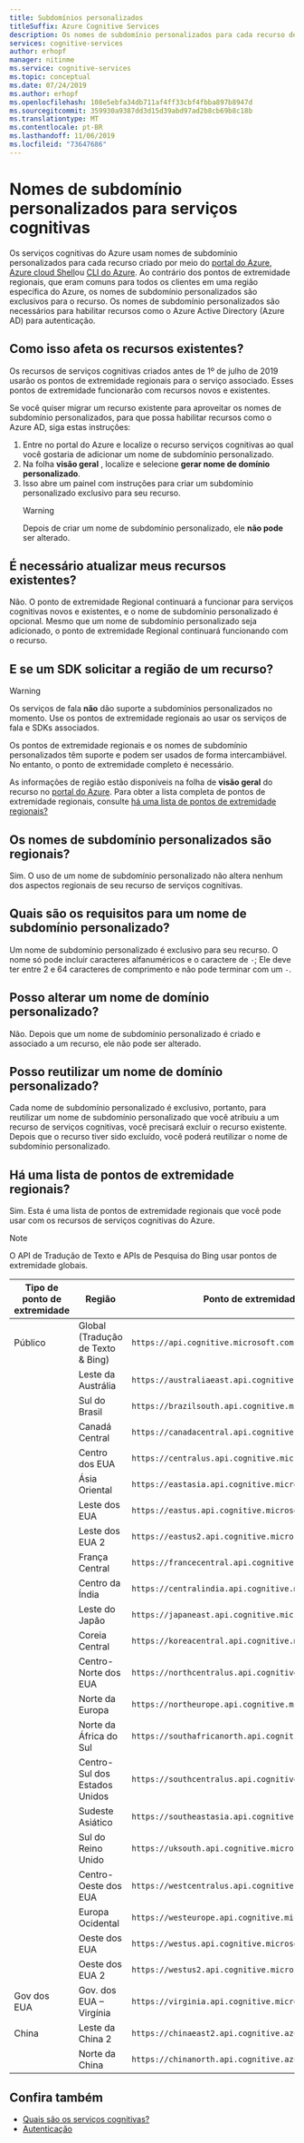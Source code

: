 ```yaml
---
title: Subdomínios personalizados
titleSuffix: Azure Cognitive Services
description: Os nomes de subdomínio personalizados para cada recurso de serviço cognitiva são criados por meio do portal do Azure, Azure Cloud Shell ou CLI do Azure.
services: cognitive-services
author: erhopf
manager: nitinme
ms.service: cognitive-services
ms.topic: conceptual
ms.date: 07/24/2019
ms.author: erhopf
ms.openlocfilehash: 108e5ebfa34db711af4ff33cbf4fbba897b8947d
ms.sourcegitcommit: 359930a9387dd3d15d39abd97ad2b8cb69b8c18b
ms.translationtype: MT
ms.contentlocale: pt-BR
ms.lasthandoff: 11/06/2019
ms.locfileid: "73647686"
---
```

# <a name="custom-subdomain-names-for-cognitive-services"></a>Nomes de subdomínio personalizados para serviços cognitivas

Os serviços cognitivas do Azure usam nomes de subdomínio personalizados para cada recurso criado por meio do [portal do Azure](https://portal.azure.com), [Azure cloud Shell](https://azure.microsoft.com/features/cloud-shell/)ou [CLI do Azure](https://docs.microsoft.com/cli/azure/install-azure-cli). Ao contrário dos pontos de extremidade regionais, que eram comuns para todos os clientes em uma região específica do Azure, os nomes de subdomínio personalizados são exclusivos para o recurso. Os nomes de subdomínio personalizados são necessários para habilitar recursos como o Azure Active Directory (Azure AD) para autenticação.

## <a name="how-does-this-impact-existing-resources"></a>Como isso afeta os recursos existentes?

Os recursos de serviços cognitivas criados antes de 1º de julho de 2019 usarão os pontos de extremidade regionais para o serviço associado. Esses pontos de extremidade funcionarão com recursos novos e existentes.

Se você quiser migrar um recurso existente para aproveitar os nomes de subdomínio personalizados, para que possa habilitar recursos como o Azure AD, siga estas instruções:

1. Entre no portal do Azure e localize o recurso serviços cognitivas ao qual você gostaria de adicionar um nome de subdomínio personalizado.
2. Na folha **visão geral** , localize e selecione **gerar nome de domínio personalizado**.
3. Isso abre um painel com instruções para criar um subdomínio personalizado exclusivo para seu recurso.
   > [!WARNING]
   > Depois de criar um nome de subdomínio personalizado, ele **não pode** ser alterado.

## <a name="do-i-need-to-update-my-existing-resources"></a>É necessário atualizar meus recursos existentes?

Não. O ponto de extremidade Regional continuará a funcionar para serviços cognitivas novos e existentes, e o nome de subdomínio personalizado é opcional. Mesmo que um nome de subdomínio personalizado seja adicionado, o ponto de extremidade Regional continuará funcionando com o recurso.

## <a name="what-if-an-sdk-asks-me-for-the-region-for-a-resource"></a>E se um SDK solicitar a região de um recurso?

> [!WARNING]
> Os serviços de fala **não** dão suporte a subdomínios personalizados no momento. Use os pontos de extremidade regionais ao usar os serviços de fala e SDKs associados.

Os pontos de extremidade regionais e os nomes de subdomínio personalizados têm suporte e podem ser usados de forma intercambiável. No entanto, o ponto de extremidade completo é necessário.

As informações de região estão disponíveis na folha de **visão geral** do recurso no [portal do Azure](https://portal.azure.com). Para obter a lista completa de pontos de extremidade regionais, consulte [há uma lista de pontos de extremidade regionais?](#is-there-a-list-of-regional-endpoints)

## <a name="are-custom-subdomain-names-regional"></a>Os nomes de subdomínio personalizados são regionais?

Sim. O uso de um nome de subdomínio personalizado não altera nenhum dos aspectos regionais de seu recurso de serviços cognitivas.

## <a name="what-are-the-requirements-for-a-custom-subdomain-name"></a>Quais são os requisitos para um nome de subdomínio personalizado?

Um nome de subdomínio personalizado é exclusivo para seu recurso. O nome só pode incluir caracteres alfanuméricos e o caractere de `-`; Ele deve ter entre 2 e 64 caracteres de comprimento e não pode terminar com um `-`.

## <a name="can-i-change-a-custom-domain-name"></a>Posso alterar um nome de domínio personalizado?

Não. Depois que um nome de subdomínio personalizado é criado e associado a um recurso, ele não pode ser alterado.

## <a name="can-i-reuse-a-custom-domain-name"></a>Posso reutilizar um nome de domínio personalizado?

Cada nome de subdomínio personalizado é exclusivo, portanto, para reutilizar um nome de subdomínio personalizado que você atribuiu a um recurso de serviços cognitivas, você precisará excluir o recurso existente. Depois que o recurso tiver sido excluído, você poderá reutilizar o nome de subdomínio personalizado.

## <a name="is-there-a-list-of-regional-endpoints"></a>Há uma lista de pontos de extremidade regionais?

Sim. Esta é uma lista de pontos de extremidade regionais que você pode usar com os recursos de serviços cognitivas do Azure.

> [!NOTE]
> O API de Tradução de Texto e APIs de Pesquisa do Bing usar pontos de extremidade globais.

| Tipo de ponto de extremidade | Região | Ponto de extremidade |
|---------------|--------|----------|
| Público | Global (Tradução de Texto & Bing) | `https://api.cognitive.microsoft.com` |
| | Leste da Austrália | `https://australiaeast.api.cognitive.microsoft.com` |
| | Sul do Brasil | `https://brazilsouth.api.cognitive.microsoft.com` |
| | Canadá Central | `https://canadacentral.api.cognitive.microsoft.com` |
| | Centro dos EUA | `https://centralus.api.cognitive.microsoft.com` |
| | Ásia Oriental | `https://eastasia.api.cognitive.microsoft.com` |
| | Leste dos EUA | `https://eastus.api.cognitive.microsoft.com` |
| | Leste dos EUA 2 | `https://eastus2.api.cognitive.microsoft.com` |
| | França Central | `https://francecentral.api.cognitive.microsoft.com` |
| | Centro da Índia | `https://centralindia.api.cognitive.microsoft.com` |
| | Leste do Japão | `https://japaneast.api.cognitive.microsoft.com` |
| | Coreia Central | `https://koreacentral.api.cognitive.microsoft.com` |
| | Centro-Norte dos EUA | `https://northcentralus.api.cognitive.microsoft.com` |
| | Norte da Europa | `https://northeurope.api.cognitive.microsoft.com` |
| | Norte da África do Sul | `https://southafricanorth.api.cognitive.microsoft.com` |
| | Centro-Sul dos Estados Unidos | `https://southcentralus.api.cognitive.microsoft.com` |
| | Sudeste Asiático | `https://southeastasia.api.cognitive.microsoft.com` |
| | Sul do Reino Unido | `https://uksouth.api.cognitive.microsoft.com` |
| | Centro-Oeste dos EUA | `https://westcentralus.api.cognitive.microsoft.com` |
| | Europa Ocidental | `https://westeurope.api.cognitive.microsoft.com` |
| | Oeste dos EUA | `https://westus.api.cognitive.microsoft.com` |
| | Oeste dos EUA 2 | `https://westus2.api.cognitive.microsoft.com` |
| Gov dos EUA | Gov. dos EUA – Virgínia | `https://virginia.api.cognitive.microsoft.us` |
| China | Leste da China 2 | `https://chinaeast2.api.cognitive.azure.cn` |
| | Norte da China | `https://chinanorth.api.cognitive.azure.cn` |

## <a name="see-also"></a>Confira também

* [Quais são os serviços cognitivas?](Welcome.md)
* [Autenticação](authentication.md)

